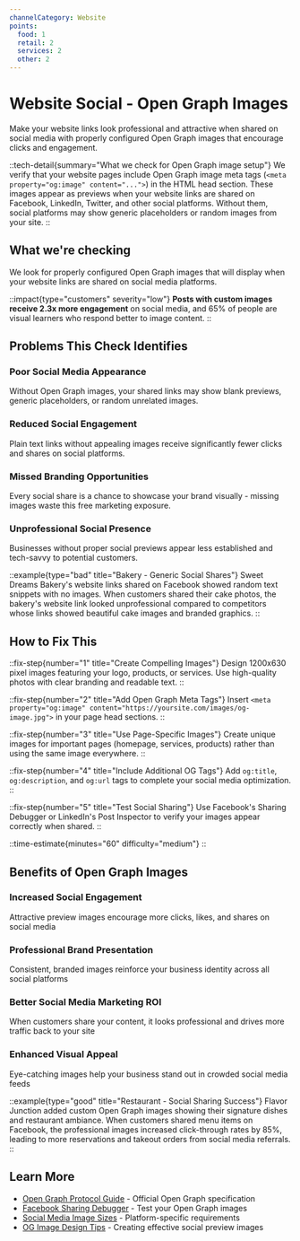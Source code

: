 ```yaml
---
channelCategory: Website
points:
  food: 1
  retail: 2
  services: 2
  other: 2
---
```


# Website Social - Open Graph Images

Make your website links look professional and attractive when shared on social media with properly configured Open Graph images that encourage clicks and engagement.

::tech-detail{summary="What we check for Open Graph image setup"}
We verify that your website pages include Open Graph image meta tags (`<meta property="og:image" content="...">`) in the HTML head section. These images appear as previews when your website links are shared on Facebook, LinkedIn, Twitter, and other social platforms. Without them, social platforms may show generic placeholders or random images from your site.
::

## What we're checking

We look for properly configured Open Graph images that will display when your website links are shared on social media platforms.

::impact{type="customers" severity="low"}
**Posts with custom images receive 2.3x more engagement** on social media, and 65% of people are visual learners who respond better to image content.
::

## Problems This Check Identifies

### Poor Social Media Appearance
Without Open Graph images, your shared links may show blank previews, generic placeholders, or random unrelated images.

### Reduced Social Engagement
Plain text links without appealing images receive significantly fewer clicks and shares on social platforms.

### Missed Branding Opportunities
Every social share is a chance to showcase your brand visually - missing images waste this free marketing exposure.

### Unprofessional Social Presence
Businesses without proper social previews appear less established and tech-savvy to potential customers.

::example{type="bad" title="Bakery - Generic Social Shares"}
Sweet Dreams Bakery's website links shared on Facebook showed random text snippets with no images. When customers shared their cake photos, the bakery's website link looked unprofessional compared to competitors whose links showed beautiful cake images and branded graphics.
::

## How to Fix This

::fix-step{number="1" title="Create Compelling Images"}
Design 1200x630 pixel images featuring your logo, products, or services. Use high-quality photos with clear branding and readable text.
::

::fix-step{number="2" title="Add Open Graph Meta Tags"}
Insert `<meta property="og:image" content="https://yoursite.com/images/og-image.jpg">` in your page head sections.
::

::fix-step{number="3" title="Use Page-Specific Images"}
Create unique images for important pages (homepage, services, products) rather than using the same image everywhere.
::

::fix-step{number="4" title="Include Additional OG Tags"}
Add `og:title`, `og:description`, and `og:url` tags to complete your social media optimization.
::

::fix-step{number="5" title="Test Social Sharing"}
Use Facebook's Sharing Debugger or LinkedIn's Post Inspector to verify your images appear correctly when shared.
::

::time-estimate{minutes="60" difficulty="medium"}
::

## Benefits of Open Graph Images

### Increased Social Engagement
Attractive preview images encourage more clicks, likes, and shares on social media

### Professional Brand Presentation
Consistent, branded images reinforce your business identity across all social platforms

### Better Social Media Marketing ROI
When customers share your content, it looks professional and drives more traffic back to your site

### Enhanced Visual Appeal
Eye-catching images help your business stand out in crowded social media feeds

::example{type="good" title="Restaurant - Social Sharing Success"}
Flavor Junction added custom Open Graph images showing their signature dishes and restaurant ambiance. When customers shared menu items on Facebook, the professional images increased click-through rates by 85%, leading to more reservations and takeout orders from social media referrals.
::

## Learn More

- [Open Graph Protocol Guide](https://ogp.me/) - Official Open Graph specification
- [Facebook Sharing Debugger](https://developers.facebook.com/tools/debug/) - Test your Open Graph images
- [Social Media Image Sizes](https://blog.hubspot.com/marketing/ultimate-guide-social-media-image-dimensions-infographic) - Platform-specific requirements
- [OG Image Design Tips](https://css-tricks.com/essential-meta-tags-social-media/) - Creating effective social preview images 